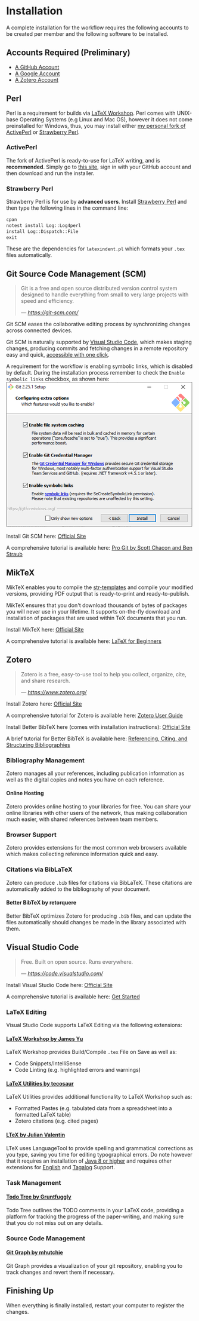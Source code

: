 # Installation
A complete installation for the workflow requires the following accounts to be created per member and the following software to be installed.
## Accounts Required (Preliminary)
 - [A GitHub Account](https://github.com/join)
 - [A Google Account](https://accounts.google.com/signup/v2/webcreateaccount?flowName=GlifWebSignIn&flowEntry=SignUp)
 - [A Zotero Account](https://www.zotero.org/user/register)
## Perl
Perl is a requirement for builds via [LaTeX Workshop](#latex-workshop-by-james-yu).
Perl comes with UNIX-base Operating Systems (e.g Linux and Mac OS), however it does not come preinstalled for Windows, thus, you may install either [my personal fork of ActivePerl](https://platform.activestate.com/MasterToast10/ActivePerl-5.28-for-str-templates) or [Strawberry Perl](http://strawberryperl.com/).
### ActivePerl
The fork of ActivePerl is ready-to-use for LaTeX writing, and is **recommended**.
Simply go to [this site](https://platform.activestate.com/MasterToast10/ActivePerl-5.28-for-str-templates), sign in with your GitHub account and then download and run the installer.
### Strawberry Perl
Strawberry Perl is for use by **advanced users**.
Install [Strawberry Perl](http://strawberryperl.com/) and then type the following lines in the command line:
    
    cpan
    notest install Log::Log4perl
    install Log::Dispatch::File
    exit
These are the dependencies for `latexindent.pl` which formats your `.tex` files automatically.

## Git Source Code Management (SCM)
> Git is a free and open source distributed version control system designed to handle everything from small to very large projects with speed and efficiency.
> 
> &mdash; <cite>https://git-scm.com/</cite>

Git SCM eases the collaborative editing process by synchronizing changes across connected devices. 

Git SCM is naturally supported by [Visual Studio Code](#visual-studio-code), which makes staging changes, producing commits and fetching changes in a remote repository easy and quick, [accessible with one click](https://code.visualstudio.com/docs/editor/versioncontrol#_vs-code-as-git-editor).

A requirement for the workflow is enabling symbolic links, which is disabled by default.
During the installation process remember to check the `Enable symbolic links` checkbox, as shown here:
![Screenshot](/img/git-screencap.PNG)

Install Git SCM here: [Official Site](https://git-scm.com/)

A comprehensive tutorial is available here: [Pro Git by Scott Chacon and Ben Straub](https://git-scm.com/book/en/v2)

## MikTeX
MikTeX enables you to compile the [str-templates](templates) and compile your modified versions, providing PDF output that is ready-to-print and ready-to-publish.

MikTeX ensures that you don't download thousands of bytes of packages you will never use in your lifetime.
It supports on-the-fly download and installation of packages that are used within TeX documents that you run.

Install MikTeX here: [Official Site](https://miktex.org/)

A comprehensive tutorial is available here: [LaTeX for Beginners](http://www.docs.is.ed.ac.uk/skills/documents/3722/3722-2014.pdf)

## Zotero
> Zotero is a free, easy-to-use tool to help you collect, organize, cite, and share research.
> 
> &mdash; <cite>https://www.zotero.org/</cite>

Install Zotero here: [Official Site](https://www.zotero.org/)

A comprehensive tutorial for Zotero is available here: [Zotero User Guide](https://www.zotero.org/static/download/zotero_user_guide.pdf)

Install Better BibTeX here (comes with installation instructions): [Official Site](https://retorque.re/zotero-better-bibtex/)

A brief tutorial for Better BibTeX is available here: [Referencing, Citing, and Structuring Bibliographies](http://libguides.rhul.ac.uk/referencing/Zoterolatex)

### Bibliography Management
Zotero manages all your references, including publication information as well as the digital copies and notes you have on each reference.
#### Online Hosting
Zotero provides online hosting to your libraries for free.
You can share your online libraries with other users of the network, thus making collaboration much easier, with shared references between team members.
### Browser Support
Zotero provides extensions for the most common web browsers available which makes collecting reference information quick and easy.
### Citations via BibLaTeX
Zotero can produce `.bib` files for citations via BibLaTeX. These citations are automatically added to the bibliography of your document.
#### Better BibTeX by retorquere
Better BibTeX optimizes Zotero for producing `.bib` files, and can update the files automatically should changes be made in the library associated with them.

## Visual Studio Code
> Free. Built on open source. Runs everywhere.
> 
> &mdash; <cite>https://code.visualstudio.com/</cite>

Install Visual Studio Code here: [Official Site](https://code.visualstudio.com/)

A comprehensive tutorial is available here: [Get Started](https://code.visualstudio.com/docs/getstarted/introvideos)
### LaTeX Editing
Visual Studio Code supports LaTeX Editing via the following extensions:
#### [LaTeX Workshop by James Yu](https://marketplace.visualstudio.com/items?itemName=James-Yu.latex-workshop)
LaTeX Workshop provides Build/Compile `.tex` File on Save as well as:
 - Code Snippets/IntelliSense
 - Code Linting (e.g. highlighted errors and warnings)
#### [LaTeX Utilities by tecosaur](https://marketplace.visualstudio.com/items?itemName=tecosaur.latex-utilities)
LaTeX Utilities provides additional functionality to LaTeX Workshop such as:
 - Formatted Pastes (e.g. tabulated data from a spreadsheet into a formatted LaTeX table)
 - Zotero citations (e.g. cited pages)
#### [LTeX by Julian Valentin](https://marketplace.visualstudio.com/items?itemName=valentjn.vscode-ltex)
LTeX uses LanguageTool to provide spelling and grammatical corrections as you type, saving you time for editing typographical errors.
Do note however that it requires an installation of [Java 8 or higher](https://www.java.com/en/download/) and requires other extensions for [English](https://marketplace.visualstudio.com/items?itemName=valentjn.vscode-ltex-en) and [Tagalog](https://marketplace.visualstudio.com/items?itemName=valentjn.vscode-ltex-tl) Support.
### Task Management
#### [Todo Tree by Gruntfuggly](https://marketplace.visualstudio.com/items?itemName=Gruntfuggly.todo-tree)
Todo Tree outlines the TODO comments in your LaTeX code, providing a platform for tracking the progress of the paper-writing, and making sure that you do not miss out on any details.
### Source Code Management
#### [Git Graph by mhutchie](https://marketplace.visualstudio.com/items?itemName=mhutchie.git-graph)
Git Graph provides a visualization of your git repository, enabling you to track changes and revert them if necessary.
## Finishing Up
When everything is finally installed, restart your computer to register the changes.